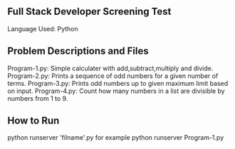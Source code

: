 ## Full Stack Developer Screening Test

Language Used: Python

## Problem Descriptions and Files

Program-1.py: Simple calculater with add,subtract,multiply and divide.
Program-2.py: Prints a sequence of odd numbers for a given number of terms.
Program-3.py: Prints odd numbers up to given maximum limit based on input.
Program-4.py: Count how many numbers in a list are divisible by numbers from 1 to 9. 

## How to Run
python runserver 'filname'.py
for example python runserver Program-1.py
